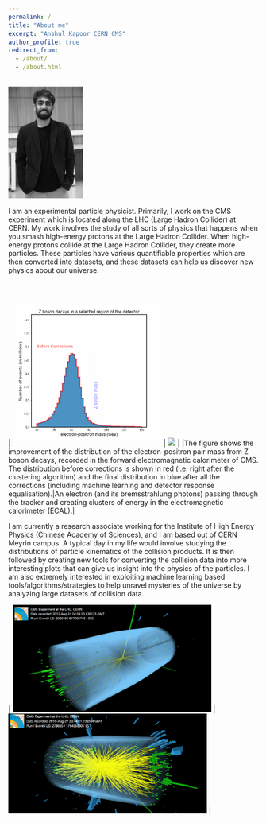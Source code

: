 ```yaml
---
permalink: /
title: "About me"
excerpt: "Anshul Kapoor CERN CMS"
author_profile: true
redirect_from: 
  - /about/
  - /about.html
---
```


<img src="images/profile.png" width="150">

I am an experimental particle physicist. Primarily, I work on the CMS experiment which is located along the LHC (Large Hadron Collider) at CERN. My work involves the study of all sorts of physics that happens when you smash high-energy protons at the Large Hadron Collider. When high-energy protons collide at the Large Hadron Collider, they create more particles. These particles have various quantifiable properties which are then converted into datasets, and these datasets can help us discover new physics about our universe.

<br clear="left"/>

| <img src="images/CMS_EGM-17-001-Figure16b-animated.gif" width="300"> | <img src="images/brem.gif" width="300"> |
|The figure shows the improvement of the distribution of the electron-positron pair mass from Z boson decays, recorded in the forward electromagnetic calorimeter of CMS. The distribution before corrections is shown in red (i.e. right after the clustering algorithm) and the final distribution in blue after all the corrections (including machine learning and detector response equalisation).|An electron (and its bremsstrahlung photons) passing through the tracker and creating clusters of energy in the electromagnetic calorimeter (ECAL).|

I am currently a research associate working for the Institute of High Energy Physics (Chinese Academy of Sciences), and I am based out of CERN Meyrin campus. A typical day in my life would involve studying the distributions of particle kinematics of the collision products. It is then followed by creating new tools for converting the collision data into more interesting plots that can give us insight into the physics of the particles. I am also extremely interested in exploiting machine learning based tools/algorithms/strategies to help unravel mysteries of the universe by analyzing large datasets of collision data.


| <img src="images/anEventDisplay.png" width="400"> | <img src="images/run279685_event178456860_v1.png" width="400"> |

